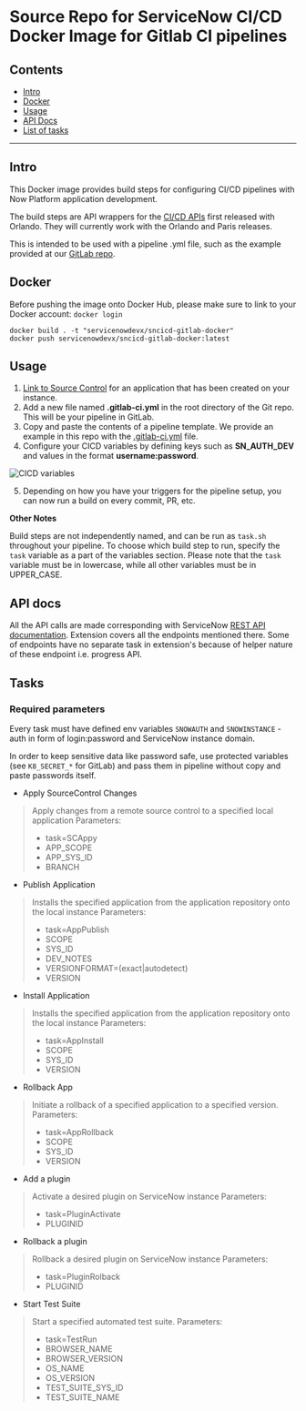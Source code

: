 # Source Repo for ServiceNow CI/CD Docker Image for Gitlab CI pipelines

## Contents

- [Intro](#intro)
- [Docker](#Docker)
- [Usage](#usage)
- [API Docs](#api-docs)
- [List of tasks](#tasks)

---

## Intro

This Docker image provides build steps for configuring CI/CD pipelines with Now Platform application development. 

The build steps are API wrappers for the  [CI/CD APIs](https://developer.servicenow.com/dev.do#!/reference/api/paris/rest/cicd-api) first released with Orlando. They will currently work with the Orlando and Paris releases. 

This is intended to be used with a pipeline .yml file, such as the example provided at our [GitLab repo](https://gitlab.com/ServiceNow-DevX/sncicd-gitlab-pipeline/-/blob/master/.gitlab-ci.yml).

## Docker

Before pushing the image onto Docker Hub, please make sure to link to your Docker account: `docker login` 

```shell script
docker build . -t "servicenowdevx/sncicd-gitlab-docker"
docker push servicenowdevx/sncicd-gitlab-docker:latest
```

## Usage

1. [Link to Source Control](https://developer.servicenow.com/dev.do#!/learn/learning-plans/paris/new_to_servicenow/app_store_learnv2_devenvironment_paris_linking_an_application_to_source_control) for an application that has been created on your instance. 
2. Add a new file named **.gitlab-ci.yml** in the root directory of the Git repo. This will be your pipeline in GitLab. 
3. Copy and paste the contents of a pipeline template. We provide an example in this repo with the [.gitlab-ci.yml](.gitlab-ci.yml) file. 
4. Configure your CICD variables by defining keys such as **SN_AUTH_DEV** and values in the format **username:password**.

![CICD variables](https://gitlab.com/ServiceNow-DevX/sncicd-gitlab-pipeline/-/raw/master/README_images/cicdvariables.png)

5. Depending on how you have your triggers for the pipeline setup, you can now run a build on every commit, PR, etc. 

**Other Notes**

Build steps are not independently named, and can be run as `task.sh` throughout your pipeline. To choose which build step to run, specify the `task` variable as a part of the variables section. Please note that the `task` variable must be in lowercase, while all other variables must be in UPPER_CASE. 

## API docs

All the API calls are made corresponding with ServiceNow [REST API documentation](https://developer.servicenow.com/dev.do#!/reference/api/orlando/rest/cicd-api). Extension covers all the endpoints mentioned there. Some of endpoints have no separate task in extension's because of helper nature of these endpoint i.e. progress API.

## Tasks

### Required parameters

Every task must have defined env variables `SNOWAUTH` and `SNOWINSTANCE` - auth in form of login:password and ServiceNow instance domain.

In order to keep sensitive data like password safe, use protected variables (see `K8_SECRET_*` for GitLab) and pass them in pipeline without copy and paste passwords itself.

- Apply SourceControl Changes
> Apply changes from a remote source control to a specified local application
> Parameters:
> - task=SCAppy
> - APP_SCOPE
> - APP_SYS_ID
> - BRANCH

- Publish Application
> Installs the specified application from the application repository onto the local instance
> Parameters:
> - task=AppPublish
> - SCOPE
> - SYS_ID
> - DEV_NOTES
> - VERSIONFORMAT=(exact|autodetect)
> - VERSION

- Install Application
> Installs the specified application from the application repository onto the local instance
> Parameters:
> - task=AppInstall
> - SCOPE 
> - SYS_ID
> - VERSION

- Rollback App
> Initiate a rollback of a specified application to a specified version.
> Parameters:
> - task=AppRollback
> - SCOPE 
> - SYS_ID
> - VERSION

- Add a plugin
> Activate a desired plugin on ServiceNow instance
> Parameters:
> - task=PluginActivate
> - PLUGINID

- Rollback a plugin
> Rollback a desired plugin on ServiceNow instance
> Parameters:
> - task=PluginRolback
> - PLUGINID

- Start Test Suite
> Start a specified automated test suite. 
> Parameters:
> - task=TestRun
> - BROWSER_NAME
> - BROWSER_VERSION
> - OS_NAME
> - OS_VERSION
> - TEST_SUITE_SYS_ID
> - TEST_SUITE_NAME

